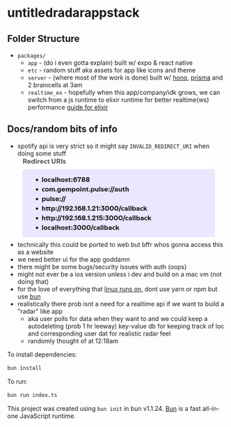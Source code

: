 # untitledradarappstack

## Folder Structure

- `packages/`
  - `app` - (do i even gotta explain) built w/ expo & react native
  - `etc` - random stuff aka assets for app like icons and theme
  - `server` - (where most of the work is done) built w/ [hono](https://hono.dev/), [prisma](https://www.prisma.io/) and 2 braincells at 3am
  - `realtime_ex` - hopefully when this app/company/idk grows, we can switch from a js runtime to elixir runtime for better realtime(ws) performance [guide for elixir](https://binarynoggin.com/blog/add-raw-websockets-in-phoenix/)


## Docs/random bits of info

* spotify api is very strict so it might say `INVALID_REDIRECT_URI` when doing some stuff ![show and tell](/docs/image.png)
* technically this could be ported to web but bffr whos gonna access this as a website
* we need better ui for the app goddamn
* there might be some bugs/security issues with auth (oops)
* might not ever be a ios version unless i dev and build on a mac vm (not doing that)
* for the love of everything that [linux runs on](https://www.youtube.com/watch?v=dQw4w9WgXcQ), dont use yarn or npm but use [bun](https://bun.sh/)
* realistically there prob isnt a need for a realtime api if we want to build a "radar" like app
  * aka user polls for data when they want to and we could keep a autodeleting (prob 1 hr leeway) key-value db for keeping track of loc and corresponding user dat for realistic radar feel
  * randomly thought of at 12:18am 

To install dependencies:

```bash
bun install
```

To run:

```bash
bun run index.ts
```

This project was created using `bun init` in bun v1.1.24. [Bun](https://bun.sh) is a fast all-in-one JavaScript runtime.
